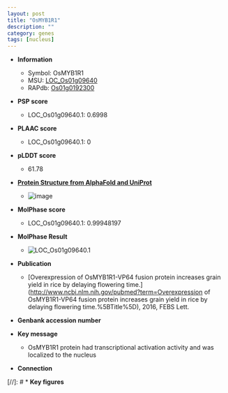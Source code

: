 ```yaml
---
layout: post
title: "OsMYB1R1"
description: ""
category: genes
tags: [nucleus]
---
```


* **Information**  
    + Symbol: OsMYB1R1  
    + MSU: [LOC_Os01g09640](http://rice.plantbiology.msu.edu/cgi-bin/ORF_infopage.cgi?orf=LOC_Os01g09640)  
    + RAPdb: [Os01g0192300](http://rapdb.dna.affrc.go.jp/viewer/gbrowse_details/irgsp1?name=Os01g0192300)  

* **PSP score**  
    + LOC_Os01g09640.1: 0.6998 

* **PLAAC score**  
    + LOC_Os01g09640.1: 0 

* **pLDDT score**
    + 61.78

* **[Protein Structure from AlphaFold and UniProt](https://www.uniprot.org/uniprotkb/Q5SNG6/entry#structure)**
    + ![image](https://ricepsp.github.io/images/Q5/AF-Q5SNG6-F1.png)

* **MolPhase score**
    + LOC_Os01g09640.1: 0.99948197

* **MolPhase Result**
    + ![LOC_Os01g09640.1](https://304243504.github.io/Pictures/LOC_Os01g/LOC_Os01g09640.1.png)

* **Publication**  
    + [Overexpression of OsMYB1R1-VP64 fusion protein increases grain yield in rice by delaying flowering time.](http://www.ncbi.nlm.nih.gov/pubmed?term=Overexpression of OsMYB1R1-VP64 fusion protein increases grain yield in rice by delaying flowering time.%5BTitle%5D), 2016, FEBS Lett.

* **Genbank accession number**  

* **Key message**  
    + OsMYB1R1 protein had transcriptional activation activity and was localized to the nucleus

* **Connection**  

[//]: # * **Key figures**  


